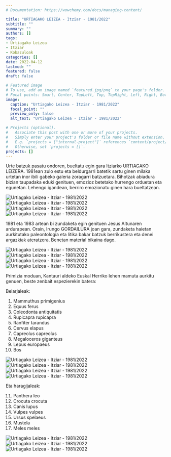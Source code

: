 ```yaml
---
# Documentation: https://wowchemy.com/docs/managing-content/

title: "URTIAGAKO LEIZEA - Itziar - 1981/2022"
subtitle: ""
summary: ""
authors: []
tags: 
- Urtiagako Leizea
- Itziar
- Kobazuloak
categories: []
date: 2022-04-12
lastmod: ""
featured: false
draft: false

# Featured image
# To use, add an image named `featured.jpg/png` to your page's folder.
# Focal points: Smart, Center, TopLeft, Top, TopRight, Left, Right, BottomLeft, Bottom, BottomRight.
image:
  caption: "Urtiagako Leizea - Itziar - 1981/2022"
  focal_point: ""
  preview_only: false
  alt_text: "Urtiagako Leizea - Itziar - 1981/2022"

# Projects (optional).
#   Associate this post with one or more of your projects.
#   Simply enter your project's folder or file name without extension.
#   E.g. `projects = ["internal-project"]` references `content/project/deep-learning/index.md`.
#   Otherwise, set `projects = []`.
projects: []
---
```


Urte batzuk pasatu ondoren, bueltatu egin gara Itziarko URTIAGAKO LEIZERA. 1981ean zulo estu eta beldurgarri batetik sartu ginen milaka urtetan inor ibili gabeko galeria zoragarri batzuetara. Bihotzak abiadura bizian taupadaka eduki genituen, emozioz betetako hurrengo orduetan eta egunetan. Lehengo igandean, berriro emozionatu ginen hara bueltatzean.

![Urtiagako Leizea - Itziar - 1981/2022](media/1.jpg)
![Urtiagako Leizea - Itziar - 1981/2022](media/2.jpg)
![Urtiagako Leizea - Itziar - 1981/2022](media/3.jpg)
![Urtiagako Leizea - Itziar - 1981/2022](media/4.jpg)

1981 eta 1983 artean bi zundaketa egin genituen Jesus Altunaren ardurapean. Orain, Irungo GORDAILURA joan gara, zundaketa haietan aurkitutako paleontologia eta litika bakar batzuk berrikustera eta denei argazkiak ateratzera. Benetan material bikaina dago.

![Urtiagako Leizea - Itziar - 1981/2022](media/5.jpg)
![Urtiagako Leizea - Itziar - 1981/2022](media/6.jpg)
![Urtiagako Leizea - Itziar - 1981/2022](media/7.jpg)
![Urtiagako Leizea - Itziar - 1981/2022](media/8.jpg)

Primizia moduan, Kantauri aldeko Euskal Herriko lehen mamuta aurkitu genuen, beste zenbait espezierekin batera:

Belarjaleak:

1. Mammuthus primigenius
2. Equus ferus
3. Coleodonta antiquitatis
4. Rupicapra rupicapra
5. Ranfiter tarandus
6. Cervus elapus
7. Capreolus capreolus
8. Megaloceros giganteus
9. Lepus europaeus
10. Bos

![Urtiagako Leizea - Itziar - 1981/2022](media/9.jpg)
![Urtiagako Leizea - Itziar - 1981/2022](media/10.jpg)
![Urtiagako Leizea - Itziar - 1981/2022](media/11.jpg)
![Urtiagako Leizea - Itziar - 1981/2022](media/12.jpg)

Eta haragijaleak:

11. Panthera leo
12. Crocuta crocuta
13. Canis lupus
14. Vulpes vulpes
15. Ursus spelaeus
16. Mustela
17. Meles meles

![Urtiagako Leizea - Itziar - 1981/2022](media/13.jpg)
![Urtiagako Leizea - Itziar - 1981/2022](media/14.jpg)
![Urtiagako Leizea - Itziar - 1981/2022](media/15.jpg)
